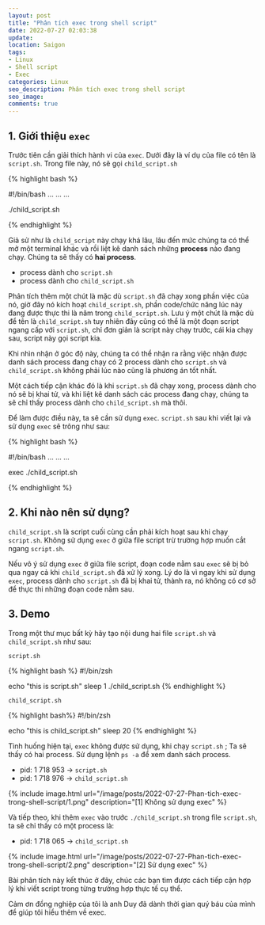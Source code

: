 ```yaml
---
layout: post
title: "Phân tích exec trong shell script"
date: 2022-07-27 02:03:38
update:
location: Saigon
tags:
- Linux
- Shell script
- Exec
categories: Linux
seo_description: Phân tích exec trong shell script
seo_image:
comments: true
---
```

## 1. Giới thiệu `exec`
Trước tiên cần giải thích hành vi của `exec`. Dưới đây là ví dụ của file có tên là `script.sh`. Trong file này, nó sẽ gọi `child_script.sh`

{% highlight bash %}

#!/bin/bash
...
...
...

./child_script.sh

{% endhighlight %}


Giả sử như là `child_script` này chạy khá lâu, lâu đến mức chúng ta có thể mở một terminal khác và rồi liệt kê danh sách những
**process** nào đang chạy. Chúng ta sẽ thấy có **hai process**.

- process dành cho `script.sh`
- process dành cho `child_script.sh`

Phân tích thêm một chút là mặc dù `script.sh`  đã chạy xong phần việc của nó, giờ đây nó kích hoạt `child_script.sh`, phần
code/chức năng lúc này đang được thực thi là năm trong `child_script.sh`. Lưu ý một chút là mặc dù để tên là `child_script.sh`
tuy nhiên đây cũng có thể là một đoạn script ngang cấp với `script.sh`, chỉ đơn giản là script này chạy trước, cái kia chạy sau,
script này gọi script kia.

Khi nhìn nhận ở góc độ này, chúng ta có thể nhận ra rằng việc nhận được danh sách process đang chạy có 2 process dành cho
`script.sh` và `child_script.sh` không phải lúc nào cũng là phương án tốt nhất.

Một cách tiếp cận khác đó là khi `script.sh` đã chạy xong, process dành cho nó sẽ bị khai tử, và khi liệt kê danh sách các
process đang chạy, chúng ta sẽ chỉ thấy process dành cho  `child_script.sh`  mà thôi.

Để làm được điều này, ta sẽ cần sử dụng `exec`. `script.sh` sau khi viết lại và sử dụng `exec` sẽ trông như sau:

{% highlight bash %}

#!/bin/bash
...
...
...

exec ./child_script.sh

{% endhighlight %}

## 2. Khi nào nên sử dụng?

`child_script.sh` là script cuối cùng cần phải kích hoạt sau khi chạy `script.sh`. Không sử dụng `exec` ở giữa file script
trừ trường hợp muốn cắt ngang `script.sh`.

Nếu vô ý sử dụng `exec` ở giữa file script, đoạn code nằm sau `exec` sẽ bị bỏ qua ngay cả khi `child_script.sh` đã xử lý xong.
Lý do là vì ngay khi sử dụng `exec`, process dành cho `script.sh` đã bị khai tử, thành ra, nó không có cơ sở để thực thi những
đoạn code nằm sau.

## 3. Demo

Trong một thư mục bất kỳ hãy tạo nội dung hai file `script.sh` và `child_script.sh` như sau:

`script.sh`

{% highlight bash %}
#!/bin/zsh

echo "this is script.sh"
sleep 1
./child_script.sh
{% endhighlight %}

`child_script.sh`

{% highlight bash%}
#!/bin/zsh

echo "this is child_script.sh"
sleep 20
{% endhighlight %}



Tình huống hiện tại, `exec` không được sử dụng, khi chạy `script.sh` ; Ta sẽ thấy có hai process.
Sử dụng lệnh `ps -a` để xem danh sách process.

- pid: 1 718 953 → `script.sh`
- pid: 1 718 976 → `child_script.sh`

{% include image.html url="/image/posts/2022-07-27-Phan-tich-exec-trong-shell-script/1.png" description="[1] Không sử dụng exec" %}

Và tiếp theo, khi thêm `exec` vào trước `./child_script.sh` trong file `script.sh`, ta sẽ chỉ thấy có một process là:

- pid: 1 718 065 → `child_script.sh`

{% include image.html url="/image/posts/2022-07-27-Phan-tich-exec-trong-shell-script/2.png" description="[2] Sử dụng exec" %}

Bài phân tích này kết thúc ở đây, chúc các bạn tìm được cách tiếp cận hợp lý khi viết script trong từng trường hợp thực tế cụ thể.

Cảm ơn đồng nghiệp của tôi là anh Duy đã dành thời gian quý báu của mình để giúp tôi hiểu thêm về exec.
